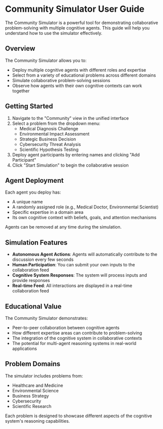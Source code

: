 # Community Simulator User Guide

The Community Simulator is a powerful tool for demonstrating collaborative problem-solving with multiple cognitive agents. This guide will help you understand how to use the simulator effectively.

## Overview

The Community Simulator allows you to:
- Deploy multiple cognitive agents with different roles and expertise
- Select from a variety of educational problems across different domains
- Simulate collaborative problem-solving sessions
- Observe how agents with their own cognitive contexts can work together

## Getting Started

1. Navigate to the "Community" view in the unified interface
2. Select a problem from the dropdown menu:
   - Medical Diagnosis Challenge
   - Environmental Impact Assessment
   - Strategic Business Decision
   - Cybersecurity Threat Analysis
   - Scientific Hypothesis Testing
3. Deploy agent participants by entering names and clicking "Add Participant"
4. Click "Start Simulation" to begin the collaborative session

## Agent Deployment

Each agent you deploy has:
- A unique name
- A randomly assigned role (e.g., Medical Doctor, Environmental Scientist)
- Specific expertise in a domain area
- Its own cognitive context with beliefs, goals, and attention mechanisms

Agents can be removed at any time during the simulation.

## Simulation Features

- **Autonomous Agent Actions**: Agents will automatically contribute to the discussion every few seconds
- **Human Participation**: You can submit your own inputs to the collaboration feed
- **Cognitive System Responses**: The system will process inputs and provide responses
- **Real-time Feed**: All interactions are displayed in a real-time collaboration feed

## Educational Value

The Community Simulator demonstrates:
- Peer-to-peer collaboration between cognitive agents
- How different expertise areas can contribute to problem-solving
- The integration of the cognitive system in collaborative contexts
- The potential for multi-agent reasoning systems in real-world applications

## Problem Domains

The simulator includes problems from:
- Healthcare and Medicine
- Environmental Science
- Business Strategy
- Cybersecurity
- Scientific Research

Each problem is designed to showcase different aspects of the cognitive system's reasoning capabilities.